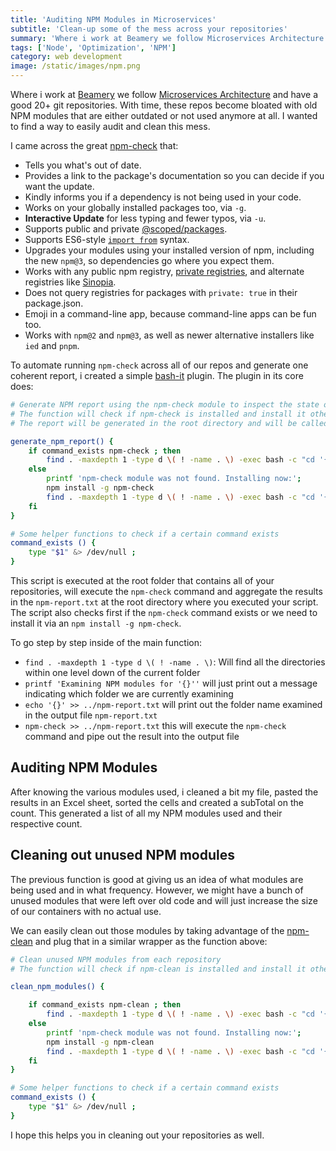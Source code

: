 ```yaml
---
title: 'Auditing NPM Modules in Microservices'
subtitle: 'Clean-up some of the mess across your repositories'
summary: 'Where i work at Beamery we follow Microservices Architecture and have a good 20+ git repositories. With time, these repos become bloated with old NPM modules that are either outdated or not used anymore at all. I wanted to find a way to easily audit and clean this mess.'
tags: ['Node', 'Optimization', 'NPM']
category: web development
image: /static/images/npm.png
---
```


Where i work at [Beamery](http://beamery.com) we follow [Microservices Architecture](https://en.wikipedia.org/wiki/Microservices) and have a good 20+ git repositories. With time, these repos become bloated with old NPM modules that are either outdated or not used anymore at all. I wanted to find a way to easily audit and clean this mess.

I came across the great [npm-check](https://github.com/dylang/npm-check) that:

- Tells you what's out of date.
- Provides a link to the package's documentation so you can decide if you want the update.
- Kindly informs you if a dependency is not being used in your code.
- Works on your globally installed packages too, via `-g`.
- **Interactive Update** for less typing and fewer typos, via `-u`.
- Supports public and private [@scoped/packages](https://docs.npmjs.com/getting-started/scoped-packages).
- Supports ES6-style [`import from`](http://exploringjs.com/es6/ch_modules.html) syntax.
- Upgrades your modules using your installed version of npm, including the new `npm@3`, so dependencies go where you expect them.
- Works with any public npm registry, [private registries](https://www.npmjs.com/onsite), and alternate registries like [Sinopia](https://github.com/rlidwka/sinopia).
- Does not query registries for packages with `private: true` in their package.json.
- Emoji in a command-line app, because command-line apps can be fun too.
- Works with `npm@2` and `npm@3`, as well as newer alternative installers like `ied` and `pnpm`.

To automate running `npm-check` across all of our repos and generate one coherent report, i created a simple [bash-it](https://github.com/ahmadassaf/bash-it/tree/master) plugin. The plugin in its core does:

```bash
# Generate NPM report using the npm-check module to inspect the state of our npm modules
# The function will check if npm-check is installed and install it otherwise
# The report will be generated in the root directory and will be called npm-report.txt

generate_npm_report() {
    if command_exists npm-check ; then
        find . -maxdepth 1 -type d \( ! -name . \) -exec bash -c "cd '{}' && printf 'Examining NPM modules for '{}'' && echo '{}' >> ../npm-report.txt && npm-check >> ../npm-report.txt" \;
    else
        printf 'npm-check module was not found. Installing now:';
        npm install -g npm-check
        find . -maxdepth 1 -type d \( ! -name . \) -exec bash -c "cd '{}' && printf 'Examining NPM modules for '{}'' && echo '{}' >> ../npm-report.txt && npm-check >> ../npm-report.txt" \;
    fi
}

# Some helper functions to check if a certain command exists
command_exists () {
    type "$1" &> /dev/null ;
}
```

This script is executed at the root folder that contains all of your repositories, will execute the `npm-check` command and aggregate the results in the `npm-report.txt` at the root directory where you executed your script.
The script also checks first if the `npm-check` command exists or we need to install it via an `npm install -g npm-check`.

To go step by step inside of the main function:

- `find . -maxdepth 1 -type d \( ! -name . \)`: Will find all the directories within one level down of the current folder
- `printf 'Examining NPM modules for '{}''` will just print out a message indicating which folder we are currently examining
- `echo '{}' >> ../npm-report.txt` will print out the folder name examined in the output file `npm-report.txt`
- `npm-check >> ../npm-report.txt` this will execute the `npm-check` command and pipe out the result into the output file

## Auditing NPM Modules

After knowing the various modules used, i cleaned a bit my file, pasted the results in an Excel sheet, sorted the cells and created a subTotal on the count. This generated a list of all my NPM modules used and their respective count.

## Cleaning out unused NPM modules

The previous function is good at giving us an idea of what modules are being used and in what frequency. However, we might have a bunch of unused modules that were left over old code and will just increase the size of our containers with no actual use.

We can easily clean out those modules by taking advantage of the [npm-clean](https://github.com/afc163/npm-clean) and plug that in a similar wrapper as the function above:

```bash
# Clean unused NPM modules from each repository
# The function will check if npm-clean is installed and install it otherwise

clean_npm_modules() {

    if command_exists npm-clean ; then
        find . -maxdepth 1 -type d \( ! -name . \) -exec bash -c "cd '{}' && printf 'Cleaning NPM modules for '{}'' && echo '{}' >> ../npm-clean-report.txt && npm-clean >> ../npm-clean-report.txt" \;
    else
        printf 'npm-check module was not found. Installing now:';
        npm install -g npm-clean
        find . -maxdepth 1 -type d \( ! -name . \) -exec bash -c "cd '{}' && printf 'Cleaning NPM modules for '{}'' && echo '{}' >> ../npm-clean-report.txt && npm-clean >> ../npm-clean-report.txt" \;
    fi
}

# Some helper functions to check if a certain command exists
command_exists () {
    type "$1" &> /dev/null ;
}
```

I hope this helps you in cleaning out your repositories as well.

